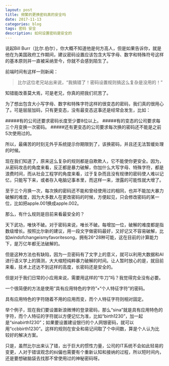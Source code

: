 ```yaml
---
layout: post
title: 频繁的更换密码真的安全吗
date: 2017-11-13
categories: blog
tags: 密码 安全
description: 如何设置密码是安全的
---
```


说起Bill Burr（比尔.伯尔），你大概不知道他是何方高人，但是如果告诉你，就是他在为美国政府工作期间，建议密码设置应该包含大写字母、数字和特殊符号这样的基本原则并一直被采纳至今，你就不会感到陌生了。

前端时间有这样一则新闻：

>比尔这位老兄站出来说，“我搞错了！密码设置规则搞这么复杂是没用的！”

知错能改善莫大焉，可是老兄，你真的把我们坑苦了。

为了想出包含大小写字母、数字和特殊字符这样的很变态的密码，我们真的很用心了。可是层层加码，只有更变态，没有最变态这事还是经常会发生，比如：

#####有的公司还要求密码长度至少要8位以上。
#####有的变态的公司要求每三个月变换一次密码。
#####还有更变态的公司要求每次换的密码还不能是之前5次使用过的。

所以，最痛苦的时刻无外乎系统提示你期限到了，该换密码，并且还无法暂缓处理的时候。

现在我们知道了，原来这么复杂的规则都是自欺欺人，它不能使你更安全。因为，从密码攻击的角度来看，反正都是暴力破解，你加什么大写字母、特殊字符，都是浪费时间，而从社会工程学的角度来看，过于复杂而且没有规律的密码使人难以记忆，只能写下来，或者存入电脑记事本里，而这样一来，泄露的可能性就大增了。

至于三个月换一次，每次换的密码还不能和曾经使用过的相同，也并不能加大暴力破解的难度，因为大多数人在更改密码的时候，方便起见，只会修改密码的某一位，比如把apple.001换成apple.002。

那么，有什么规则是目前来看最安全的？

天下武功，唯快不破。对于密码来说，唯长不破。每增加一位，破解的难度都是指数级增长。按照比尔新的建议，用一段文字做密码最好，又好记又不容易破解，比如windofchangeismyfavoritesong，拥有26^28种可能，这在目前的计算能力下，是万亿年都无法破解的。

但是这种方法也有缺陷，因为一旦密码有了文字上的意义，就可以利用大数据和AI进行语义学上的猜测，大大缩短纯粹暴力破解的时间。让人暂时放心的是，就目前来看，技术上还达不到这样的高度，长密码还是安全的。

但是对于我们日常的小应用来说，需要用这样的“牛刀”吗？我觉得完全没有必要。

一个很简便的方法是使用“具有应用特色的字符”+“个人特征字符”的密码。

具有应用特色的字符随着不用的应用而变，而个人特征字符则相对固定。

举个例子，现在我们要设置新浪微博的登录密码，那么“sina”就是具有应用特色的字符，而个人特征的字符就以方便记忆为准，比如“birth1230”，加一起是“sinabirth1230”；如果要设置建设银行的个人网银密码，就可以用“ccbbirth1230”。这样的规则在安全和易记间取了个中间数，算是个人认为比较好的解决方案。

只是，虽然比尔出来认了错，出于巨大的惯性力量，公司的IT系统不会如此轻易的变更，人对于错误观念的纠偏也需要有个重新认知和接纳的过程，所以短时间内，还是要想破脑袋去找那不曾使用过的神秘密码呀。

